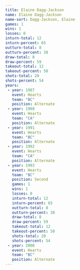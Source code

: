 ```yaml
---
title: Elaine Dagg-Jackson
name: Elaine Dagg-Jackson
name-sort: Dagg-Jackson, Elaine
games: 1
wins: 1
losses: 0
inturn-total: 12
inturn-percent: 65
outturn-total: 8
outturn-percent: 38
draw-total: 8
draw-percent: 59
takeout-total: 12
takeout-percent: 50
shots-total: 20
shots-percent: 54
years:
 - year: 1987
   event: Hearts
   team: "BC"
   position: Alternate
 - year: 1988
   event: Hearts
   team: "CA"
   position: Alternate
 - year: 1991
   event: Hearts
   team: "BC"
   position: Alternate
 - year: 1992
   event: Hearts
   team: "CA"
   position: Alternate
 - year: 1993
   event: Hearts
   team: "BC"
   position: Second
   games: 1
   wins: 1
   losses: 0
   inturn-total: 12
   inturn-percent: 65
   outturn-total: 8
   outturn-percent: 38
   draw-total: 8
   draw-percent: 59
   takeout-total: 12
   takeout-percent: 50
   shots-total: 20
   shots-percent: 54
 - year: 2000
   event: Hearts
   team: "BC"
   position: Alternate
---
```

